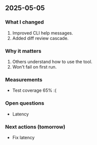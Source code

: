 ## 2025-05-05

### What I changed

1. Improved CLI help messages.
2. Added diff review cascade.

### Why it matters

1. Others understand how to use the tool.
2. Won't fail on first run.

### Measurements
- Test coverage 65% :(

### Open questions
- Latency

### Next actions (tomorrow)
- Fix latency
